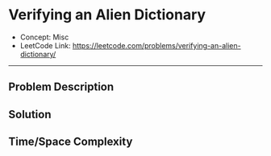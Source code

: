 # Verifying an Alien Dictionary

- Concept: Misc
- LeetCode Link: https://leetcode.com/problems/verifying-an-alien-dictionary/

---

## Problem Description

## Solution

## Time/Space Complexity

